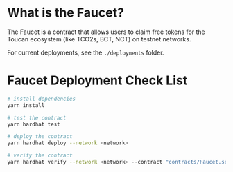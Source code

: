 # What is the Faucet?

The Faucet is a contract that allows users to claim free tokens for the Toucan ecosystem (like TCO2s, BCT, NCT) on testnet networks.

For current deployments, see the `./deployments` folder.

# Faucet Deployment Check List

```bash
# install dependencies
yarn install

# test the contract
yarn hardhat test

# deploy the contract
yarn hardhat deploy --network <network>

# verify the contract
yarn hardhat verify --network <network> --contract "contracts/Faucet.sol:Faucet" <address>
```
